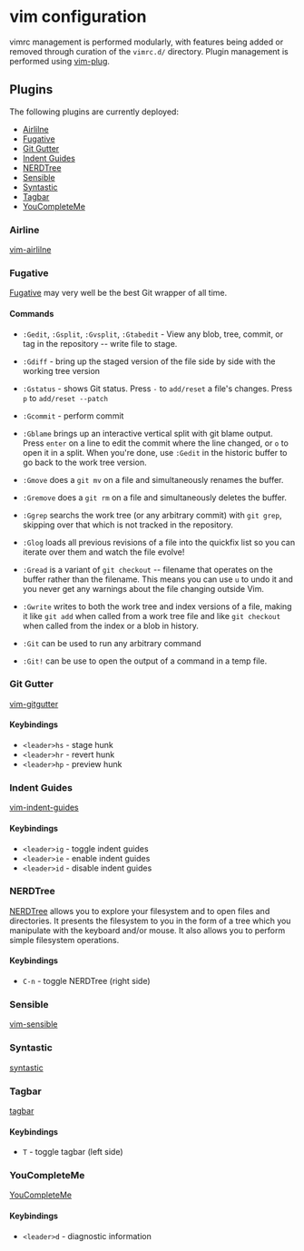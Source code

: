 # vim configuration

vimrc management is performed modularly, with features being added or removed
through curation of the `vimrc.d/` directory.  Plugin management is performed
using [vim-plug](https://github.com/junegunn/vim-plug).

## Plugins

The following plugins are currently deployed:

* [Airlilne](#markdown-header-airline)
* [Fugative](#markdown-header-fugative)
* [Git Gutter](#markdown-header-git-gutter)
* [Indent Guides](#markdown-header-indent-guides)
* [NERDTree](#markdown-header-nerdtree)
* [Sensible](#markdown-header-Sensible)
* [Syntastic](#markdown-header-syntastic)
* [Tagbar](#markdown-header-tagbar)
* [YouCompleteMe](#markdown-header-youcompleteme)


### Airline

[vim-airlilne](https://github.com/bling/vim-airline)



### Fugative

[Fugative](https://github.com/tpope/vim-fugitive) may very well be the best
Git wrapper of all time.

#### Commands
* `:Gedit`, `:Gsplit`, `:Gvsplit`, `:Gtabedit` - View any blob, tree, commit,
   or tag in the repository -- write file to stage.

* `:Gdiff` - bring up the staged version of the file side by side with the
  working tree version

* `:Gstatus` - shows Git status.  Press `-` to `add/reset` a file's changes.
  Press `p` to `add/reset --patch`

* `:Gcommit` - perform commit

* `:Gblame` brings up an interactive vertical split with git blame output.
  Press `enter` on a line to edit the commit where the line changed, or `o` to
  open it in a split. When you're done, use `:Gedit` in the historic buffer to
  go back to the work tree version.

* `:Gmove` does a `git mv` on a file and simultaneously renames the buffer.

* `:Gremove` does a `git rm` on a file and simultaneously deletes the buffer.

* `:Ggrep` searchs the work tree (or any arbitrary commit) with `git grep`,
  skipping over that which is not tracked in the repository. 

* `:Glog` loads all previous revisions of a file into the quickfix list so you
  can iterate over them and watch the file evolve!

* `:Gread` is a variant of `git checkout` -- filename that operates on the
  buffer rather than the filename. This means you can use `u` to undo it and
  you never get any warnings about the file changing outside Vim.

* `:Gwrite` writes to both the work tree and index versions of a file, making it
  like `git add` when called from a work tree file and like `git checkout` when
  called from the index or a blob in history.

* `:Git` can be used to run any arbitrary command

* `:Git!` can be use to open the output of a command in a temp file.



### Git Gutter

[vim-gitgutter](https://github.com/airblade/vim-gitgutter)

#### Keybindings 
* `<leader>hs` - stage hunk
* `<leader>hr` - revert hunk
* `<leader>hp` - preview hunk



### Indent Guides

[vim-indent-guides](https://github.com/nathanaelkane/vim-indent-guides)

#### Keybindings 
* `<leader>ig` - toggle indent guides
* `<leader>ie` - enable indent guides
* `<leader>id` - disable indent guides



### NERDTree

[NERDTree](https://github.com/scrooloose/nerdtree) allows you to explore your
filesystem and to open files and directories. It presents the filesystem to
you in the form of a tree which you manipulate with the keyboard and/or mouse.
It also allows you to perform simple filesystem operations.

#### Keybindings 
* `C-n` - toggle NERDTree (right side)



### Sensible

[vim-sensible](https://github.com/tpope/vim-sensible)



### Syntastic

[syntastic](https://github.com/scrooloose/syntastic)



### Tagbar

[tagbar](https://github.com/majutsushi/tagbar)

#### Keybindings 
* `T` - toggle tagbar (left side)



### YouCompleteMe

[YouCompleteMe](https://github.com/Valloric/YouCompleteMe)

#### Keybindings 
* `<leader>d` - diagnostic information
